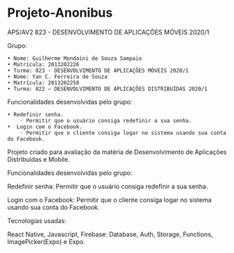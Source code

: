 # Projeto-Anonibus
APS/AV2 823 - DESENVOLVIMENTO DE APLICAÇÕES MÓVEIS 2020/1

Grupo:
    
    • Nome: Guilherme Mondaini de Souza Sampaio
    • Matrícula: 2013202226
    • Turma: 823 - DESENVOLVIMENTO DE APLICAÇÕES MÓVEIS 2020/1
    • Nome: Yan C. Ferreira de Souza
    • Matrícula: 2013202258	
    • Turma: 822 – DESENVOLVIMENTO DE APLICAÇÕES DISTRIBUÍDAS 2020/1
    
Funcionalidades desenvolvidas pelo grupo:
    
    • Redefinir senha.
        ◦ Permitir que o usuário consiga redefinir a sua senha.
    •  Login com o Facebook.
        ◦ Permitir que o cliente consiga logar no sistema usando sua conta do Facebook.
        
Projeto criado para avaliação da matéria de Desenvolvimento de Aplicações Distribuídas e Mobile.

Funcionalidades desenvolvidas pelo grupo:

Redefinir senha: Permitir que o usuário consiga redefinir a sua senha.

Login com o Facebook: Permitir que o cliente consiga logar no sistema usando sua conta do Facebook.

Tecnologias usadas:

React Native, Javascript, Firebase: Database, Auth, Storage, Functions, ImagePicker(Expo) e Expo.


